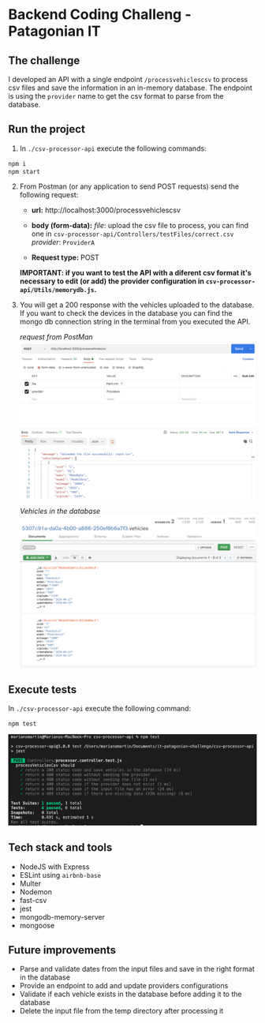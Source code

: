 # Backend Coding Challeng - Patagonian IT

## The challenge

I developed an API with a single endpoint `/processvehiclescsv` to process csv files and save the information in an in-memory database. The endpoint is using the `provider` name to get the csv format to parse from the database.

## Run the project

1. In `./csv-processor-api` execute the following commands:

```
npm i
npm start
```

2. From Postman (or any application to send POST requests) send the following request:

    - **url:**  http://localhost:3000/processvehiclescsv

    - **body (form-data):**
        *file*: upload the csv file to process, you can find one in `csv-processor-api/Controllers/testFiles/correct.csv`
        *provider*: `ProviderA`
    
    - **Request type:** POST

    **IMPORTANT: if you want to test the API with a diferent csv format it's necessary to edit (or add) the provider configuration in `csv-processor-api/Utils/memorydb.js`.**

3. You will get a 200 response with the vehicles uploaded to the database. If you want to check the devices in the database you can find the mongo db connection string in the terminal from you executed the API.

    *request from PostMan*
    ![request](./readmeImages/request.png)

    *Vehicles in the database*
    ![mongo](./readmeImages/mongo.png)

## Execute tests

In `./csv-processor-api` execute the following command:

```
npm test
```

![tests](./readmeImages/tests.png)

## Tech stack and tools

- NodeJS with Express
- ESLint using `airbnb-base`
- Multer
- Nodemon
- fast-csv
- jest
- mongodb-memory-server
- mongoose

## Future improvements

- Parse and validate dates from the input files and save in the right format in the database
- Provide an endpoint to add and update providers configurations
- Validate if each vehicle exists in the database before adding it to the database
- Delete the input file from the temp directory after processing it